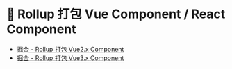 # 👋 Rollup 打包 Vue Component / React Component
- [掘金 - Rollup 打包 Vue2.x Component](https://juejin.cn/post/7178359651820863546)
- [掘金 - Rollup 打包 Vue3.x Component](https://juejin.cn/post/7178357462779559973)
